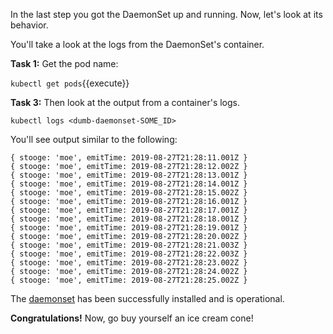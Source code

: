 In the last step you got the DaemonSet up and running. Now, let's look at its behavior.


You'll take a look at the logs from the DaemonSet's container. 

**Task 1:** Get the pod name:

`kubectl get pods`{{execute}}

**Task 3:** Then look at the output from a container's logs.

`kubectl logs <dumb-daemonset-SOME_ID>`

You'll see output similar to the following:

```text
{ stooge: 'moe', emitTime: 2019-08-27T21:28:11.001Z }
{ stooge: 'moe', emitTime: 2019-08-27T21:28:12.002Z }
{ stooge: 'moe', emitTime: 2019-08-27T21:28:13.001Z }
{ stooge: 'moe', emitTime: 2019-08-27T21:28:14.001Z }
{ stooge: 'moe', emitTime: 2019-08-27T21:28:15.002Z }
{ stooge: 'moe', emitTime: 2019-08-27T21:28:16.001Z }
{ stooge: 'moe', emitTime: 2019-08-27T21:28:17.001Z }
{ stooge: 'moe', emitTime: 2019-08-27T21:28:18.001Z }
{ stooge: 'moe', emitTime: 2019-08-27T21:28:19.001Z }
{ stooge: 'moe', emitTime: 2019-08-27T21:28:20.002Z }
{ stooge: 'moe', emitTime: 2019-08-27T21:28:21.003Z }
{ stooge: 'moe', emitTime: 2019-08-27T21:28:22.003Z }
{ stooge: 'moe', emitTime: 2019-08-27T21:28:23.002Z }
{ stooge: 'moe', emitTime: 2019-08-27T21:28:24.002Z }
{ stooge: 'moe', emitTime: 2019-08-27T21:28:25.002Z }
```

The [daemonset](https://kubernetes.io/docs/concepts/workloads/controllers/daemonset/) has been successfully installed
and is operational.

**Congratulations!** Now, go buy yourself an ice cream cone!